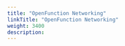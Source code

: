 ```yaml
---
title: "OpenFunction Networking"
linkTitle: "OpenFunction Networking"
weight: 3400
description:
---
```


